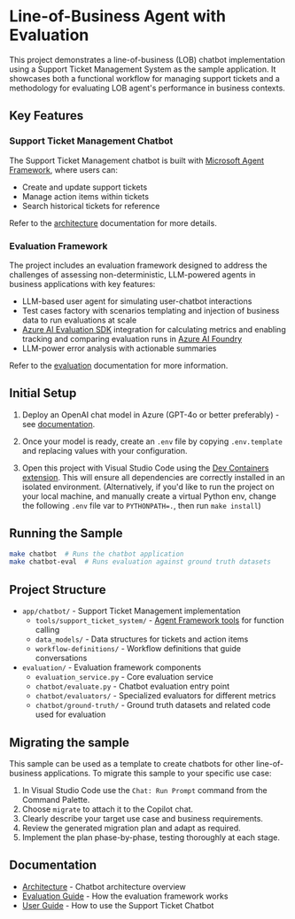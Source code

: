# Line-of-Business Agent with Evaluation

This project demonstrates a line-of-business (LOB) chatbot implementation using a Support Ticket Management System as the sample application. It showcases both a functional workflow for managing support tickets and a methodology for evaluating LOB agent's performance in business contexts.

## Key Features

### Support Ticket Management Chatbot

The Support Ticket Management chatbot is built with [Microsoft Agent Framework](https://learn.microsoft.com/en-us/agent-framework/), where users can:

- Create and update support tickets
- Manage action items within tickets
- Search historical tickets for reference

Refer to the [architecture](./docs/architecture/support-ticket-chatbot-architecture.md) documentation for more details.

### Evaluation Framework

The project includes an evaluation framework designed to address the challenges of assessing non-deterministic, LLM-powered agents in business applications with key features:

- LLM-based user agent for simulating user-chatbot interactions
- Test cases factory with scenarios templating and injection of business data to run evaluations at scale
- [Azure AI Evaluation SDK](https://learn.microsoft.com/python/api/overview/azure/ai-evaluation-readme?view=azure-python) integration for calculating metrics and enabling tracking and comparing evaluation runs in [Azure AI Foundry](https://azure.microsoft.com/en-us/products/ai-foundry)
- LLM-power error analysis with actionable summaries

Refer to the [evaluation](./docs/evaluation/README.md) documentation for more information.

## Initial Setup

1. Deploy an OpenAI chat model in Azure (GPT-4o or better preferably) - see [documentation](https://learn.microsoft.com/azure/ai-services/openai/how-to/create-resource?pivots=web-portal).

2. Once your model is ready, create an `.env` file by copying `.env.template` and replacing values with your configuration.

3. Open this project with Visual Studio Code using the [Dev Containers extension](https://marketplace.visualstudio.com/items?itemName=ms-vscode-remote.remote-containers). This will ensure all dependencies are correctly installed in an isolated environment. (Alternatively, if you'd like to run the project on your local machine, and manually create a virtual Python env, change the following `.env` file var to `PYTHONPATH=.`, then run `make install`)

## Running the Sample

```bash
make chatbot  # Runs the chatbot application
make chatbot-eval  # Runs evaluation against ground truth datasets
```

## Project Structure

- `app/chatbot/` - Support Ticket Management implementation
  - `tools/support_ticket_system/` - [Agent Framework tools](https://learn.microsoft.com/en-us/agent-framework/concepts/agents-and-tools) for function calling
  - `data_models/` - Data structures for tickets and action items
  - `workflow-definitions/` - Workflow definitions that guide conversations
- `evaluation/` - Evaluation framework components
  - `evaluation_service.py` - Core evaluation service
  - `chatbot/evaluate.py` - Chatbot evaluation entry point
  - `chatbot/evaluators/` - Specialized evaluators for different metrics
  - `chatbot/ground-truth/` - Ground truth datasets and related code used for evaluation

## Migrating the sample

This sample can be used as a template to create chatbots for other line-of-business applications. To migrate this sample to your specific use case:

1. In Visual Studio Code use the `Chat: Run Prompt` command from the Command Palette.
2. Choose `migrate` to attach it to the Copilot chat.
3. Clearly describe your target use case and business requirements.
4. Review the generated migration plan and adapt as required.
5. Implement the plan phase-by-phase, testing thoroughly at each stage.

## Documentation

- [Architecture](./docs/architecture/support-ticket-chatbot-architecture.md) - Chatbot architecture overview
- [Evaluation Guide](./docs/evaluation/README.md) - How the evaluation framework works
- [User Guide](./docs/user-guide/support-ticket-chatbot-user-guide.md) - How to use the Support Ticket Chatbot
